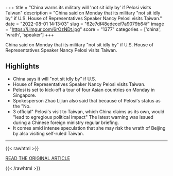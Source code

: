 +++
title = "China warns its military will 'not sit idly by' if Pelosi visits Taiwan"
description = "China said on Monday that its military \"not sit idly by\" if U.S. House of Representatives Speaker Nancy Pelosi visits Taiwan."
date = "2022-08-01 14:13:03"
slug = "62e7df48edecef7a9079b64f"
image = "https://i.imgur.com/6rOzNDt.jpg"
score = "1377"
categories = ['china', 'wrath', 'speaker']
+++

China said on Monday that its military \"not sit idly by\" if U.S. House of Representatives Speaker Nancy Pelosi visits Taiwan.

## Highlights

- China says it will "not sit idly by" if U.S.
- House of Representatives Speaker Nancy Pelosi visits Taiwan.
- Pelosi is set to kick-off a tour of four Asian countries on Monday in Singapore.
- Spokesperson Zhao Lijian also said that because of Pelosi's status as the "No.
- 3 official" Pelosi's visit to Taiwan, which China claims as its own, would "lead to egregious political impact" The latest warning was issued during a Chinese foreign ministry regular briefing.
- It comes amid intense speculation that she may risk the wrath of Beijing by also visiting self-ruled Taiwan.

---

{{< rawhtml >}}
  <p class="article-category">
    <a target="_blank" href="https://www.reuters.com/world/asia-pacific/china-warns-its-military-will-not-sit-idly-by-if-pelosi-visits-taiwan-2022-08-01/">READ THE ORIGINAL ARTICLE</a>
  </p>
{{< /rawhtml >}}
